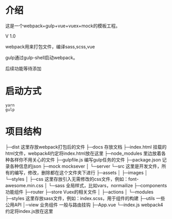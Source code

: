 # 介绍
这是一个webpack+gulp+vue+vuex+mock的模板工程。

V 1.0

webpack用来打包文件，编译sass,scss,vue

gulp通过gulp-shell启动webpack。

后续功能等待添加

# 启动方式
```
yarn
gulp
```

# 项目结构

├─dist 这里存放webpack打包后的文件
├─docs 存放文档
├─index.html 挂载的html文件，webpack4约定将index.html放在这里
├─node_modules 里边放着各种各样你不用关心的文件
├─gulpfile.js   编写gulp任务的文件
├─package.json  记录各种信息的json
├─mock mocksever
│  └─server
└─src   这里是开发文件，所有的编写，修改，删除都在这个文件夹下进行
    ├─assets
    │  ├─images
    │  └─styles
    │      ├─css  这里存放引入无需修改的css文件，例如：font-awesome.min.css
    │      └─sass 全局样式，比如vars，normailize
    ├─components 功能组件
    ├─router 
    ├─store  Vuex的相关文件 
    │  ├─actions
    │  └─modules
    ├─styles 这里存放sass文件，例如：index.scss，用于组件的构建
    ├─utils 一些公用API
    │─view 业务组件 一般与路由挂钩
    ├─App.vue 
    └─index.js  webpack4约定将index.js放在这里   
